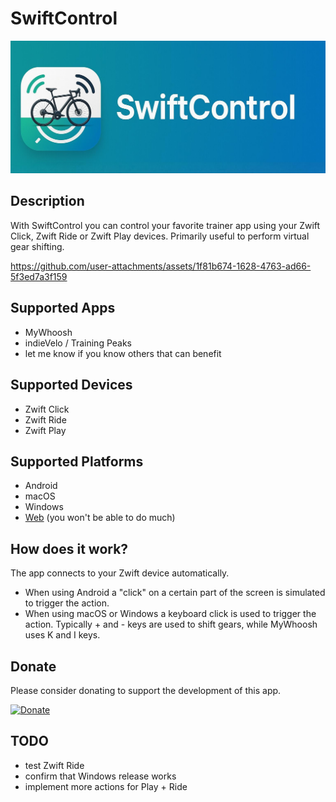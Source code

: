 # SwiftControl

<img src="logo.jpg" alt="SwiftControl Logo"/>

## Description

With SwiftControl you can control your favorite trainer app using your Zwift Click, Zwift Ride or Zwift Play devices. Primarily useful to perform virtual gear shifting.


https://github.com/user-attachments/assets/1f81b674-1628-4763-ad66-5f3ed7a3f159




## Supported Apps
- MyWhoosh
- indieVelo / Training Peaks
- let me know if you know others that can benefit

## Supported Devices
- Zwift Click
- Zwift Ride
- Zwift Play

## Supported Platforms
- Android
- macOS
- Windows
- [Web](https://jonasbark.github.io/swiftcontrol/) (you won't be able to do much)

## How does it work?
The app connects to your Zwift device automatically. 

- When using Android a "click" on a certain part of the screen is simulated to trigger the action.
- When using macOS or Windows a keyboard click is used to trigger the action. Typically + and - keys are used to shift gears, while MyWhoosh uses K and I keys.

## Donate
Please consider donating to support the development of this app. 

[![Donate](https://img.shields.io/badge/Donate-PayPal-green.svg)](https://paypal.me/boni)

## TODO
- test Zwift Ride
- confirm that Windows release works
- implement more actions for Play + Ride
